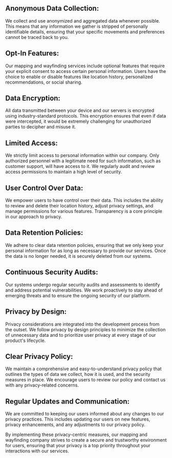 ## Anonymous Data Collection:
We collect and use anonymized and aggregated data whenever possible. This means that any information we gather is stripped of personally identifiable details, ensuring that your specific movements and preferences cannot be traced back to you.

## Opt-In Features:
Our mapping and wayfinding services include optional features that require your explicit consent to access certain personal information. Users have the choice to enable or disable features like location history, personalized recommendations, or social sharing.

## Data Encryption:
All data transmitted between your device and our servers is encrypted using industry-standard protocols. This encryption ensures that even if data were intercepted, it would be extremely challenging for unauthorized parties to decipher and misuse it.

## Limited Access:
We strictly limit access to personal information within our company. Only authorized personnel with a legitimate need for such information, such as customer support, will have access to it. We regularly audit and review access permissions to maintain a high level of security.

## User Control Over Data:
We empower users to have control over their data. This includes the ability to review and delete their location history, adjust privacy settings, and manage permissions for various features. Transparency is a core principle in our approach to privacy.

## Data Retention Policies:
We adhere to clear data retention policies, ensuring that we only keep your personal information for as long as necessary to provide our services. Once the data is no longer needed, it is securely deleted from our systems.

## Continuous Security Audits:
Our systems undergo regular security audits and assessments to identify and address potential vulnerabilities. We work proactively to stay ahead of emerging threats and to ensure the ongoing security of our platform.

## Privacy by Design:
Privacy considerations are integrated into the development process from the outset. We follow privacy by design principles to minimize the collection of unnecessary data and to prioritize user privacy at every stage of our product's lifecycle.

## Clear Privacy Policy:
We maintain a comprehensive and easy-to-understand privacy policy that outlines the types of data we collect, how it is used, and the security measures in place. We encourage users to review our policy and contact us with any privacy-related concerns.

## Regular Updates and Communication:
We are committed to keeping our users informed about any changes to our privacy practices. This includes updating our users on new features, privacy enhancements, and any adjustments to our privacy policy.

By implementing these privacy-centric measures, our mapping and wayfinding company strives to create a secure and trustworthy environment for users, ensuring that your privacy is a top priority throughout your interactions with our services.